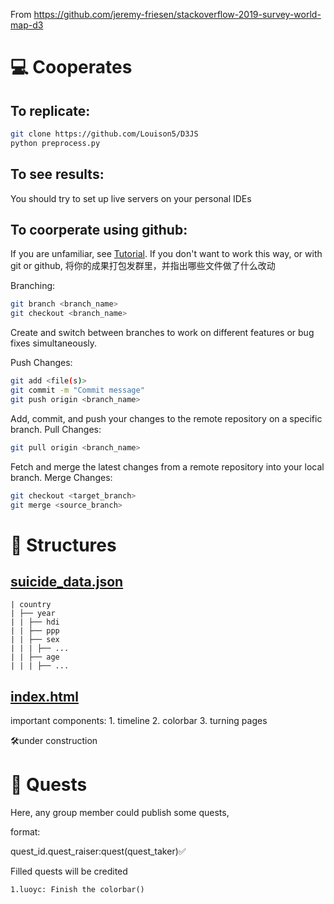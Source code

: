 From https://github.com/jeremy-friesen/stackoverflow-2019-survey-world-map-d3

# 💻 Cooperates

## To replicate:

```sh
git clone https://github.com/Louison5/D3JS
python preprocess.py
```

## To see results:

You should try to set up live servers on your personal IDEs

## To coorperate using github:

If you are unfamiliar, see [Tutorial](https://missing.csail.mit.edu/2020/version-control/).
If you don't want to work this way, or with git or github, 将你的成果打包发群里，并指出哪些文件做了什么改动

Branching:

```sh
git branch <branch_name>
git checkout <branch_name>
```

Create and switch between branches to work on different features or bug fixes simultaneously.

Push Changes:

```sh
git add <file(s)>
git commit -m "Commit message"
git push origin <branch_name>
```

Add, commit, and push your changes to the remote repository on a specific branch.
Pull Changes:

```sh
git pull origin <branch_name>
```

Fetch and merge the latest changes from a remote repository into your local branch.
Merge Changes:

```sh
git checkout <target_branch>
git merge <source_branch>
```

# 🧾 Structures

## [suicide_data.json](suicide_data.json)

```
| country
| ├── year
| | ├── hdi
| | ├── ppp
| | ├── sex
| | | ├── ...
| | ├── age
| | | ├── ...
```

## [index.html](index.html)

important components: 1. timeline 2. colorbar 3. turning pages

🛠️under construction

# 📜 Quests

Here, any group member could publish some quests,

format:

quest_id.quest_raiser:quest(quest_taker)✅

Filled quests will be credited

    1.luoyc: Finish the colorbar()
